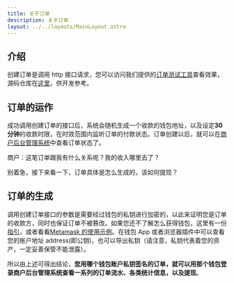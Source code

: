 ```yaml
---
title: 关于订单
description: 关于订单
layout: ../../layouts/MainLayout.astro
---
```


## 介绍

创建订单是调用 http 接口请求，您可以访问我们提供的[订单测试工具](/zh-CN/config)查看效果，源码仓库在[这里](https://github.com/nulls-network/dpay-tron-merchant)，供开发参考。

## 订单的运作

成功调用创建订单的接口后，系统会随机生成一个收款的钱包地址，以及设定**30 分钟**的收款时限，在时效范围内监听订单的付款状态。订单创建以后，就可以在[商户后台管理系统](/zh-CN/config)中查看订单状态了。

商户：这笔订单跟我有什么关系呢？我的收入哪里去了？

别着急，接下来看一下，订单具体是怎么生成的，该如何提现？

## 订单的生成

调用创建订单接口的参数是需要经过钱包的私钥进行加密的，以此来证明您是订单的收款方，同时也保证订单不被篡改。如果您还不了解怎么获得钱包，这里有一份[指引](https://ethereum.org/en/wallets/find-wallet/)，或者看看[Metamask 的使用示例](/zh-CN/other/wallet)。在钱包 App 或者浏览器插件中可以查看您的账户地址 address(即公钥)，也可以导出私钥（请注意，私钥代表着您的资产，一定妥善保管不能泄露）。

所以由上述可得出结论，**您用哪个钱包账户私钥签名的订单，就可以用那个钱包登录商户后台管理系统查看一系列的订单流水、各类统计信息，以及提现**。
